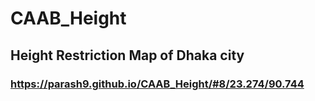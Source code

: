 # CAAB_Height
## Height Restriction Map of Dhaka city

### https://parash9.github.io/CAAB_Height/#8/23.274/90.744
